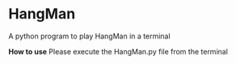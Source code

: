 # HangMan
A python program to play HangMan in a terminal

**How to use**
Please execute the HangMan.py file from the terminal
